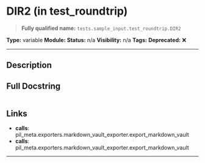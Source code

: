 # DIR2 (in test_roundtrip)
> **Fully qualified name:** `tests.sample_input.test_roundtrip.DIR2`

**Type:** variable
**Module:** 
**Status:** n/a
**Visibility:** n/a
**Tags:** 
**Deprecated:** ❌

---

## Description


## Full Docstring
```

```

## Links
- **calls**: pil_meta.exporters.markdown_vault_exporter.export_markdown_vault
- **calls**: pil_meta.exporters.markdown_vault_exporter.export_markdown_vault


---
